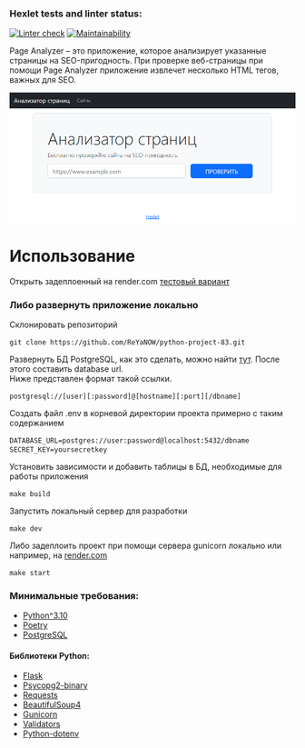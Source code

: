 ### Hexlet tests and linter status:

[![Linter check](https://github.com/ReYaNOW/python-project-83/actions/workflows/pyci.yml/badge.svg)](https://github.com/ReYaNOW/python-project-83/actions/workflows/action_tests.yml) [![Maintainability](https://api.codeclimate.com/v1/badges/cabad60e2d465cd10b5f/maintainability)](https://codeclimate.com/github/ReYaNOW/python-project-83/maintainability)

Page Analyzer – это приложение, которое анализирует указанные страницы на
SEO-пригодность.
При проверке веб-страницы при помощи Page Analyzer приложение извлечет
несколько HTML тегов, важных для SEO.

![demo image](https://github.com/ReYaNOW/ReYaNOW/blob/main/image.png?raw=true)

# Использование

Открыть задеплоенный на render.com
[тестовый вариант](https://page-analyzer-hexlet-test.onrender.com/)

### Либо развернуть приложение локально

Склонировать репозиторий

```
git clone https://github.com/ReYaNOW/python-project-83.git
```

Развернуть БД PostgreSQL, как это сделать, можно
найти [тут](https://github.com/Hexlet/ru-instructions/blob/main/postgresql.md).
После этого составить database url.  
Ниже представлен формат такой ссылки.

```
postgresql://[user][:password]@[hostname][:port][/dbname]
```

Создать файл .env в корневой директории проекта примерно c таким содержанием

```dotenv
DATABASE_URL=postgres://user:password@localhost:5432/dbname
SECRET_KEY=yoursecretkey
```  

Установить зависимости и добавить таблицы в БД, необходимые для работы
приложения

```
make build
```

Запустить локальный сервер для разработки

```
make dev
```  

Либо задеплоить проект при помощи сервера gunicorn локально или например, на [render.com](https://render.com/)

```
make start
```  

### Минимальные требования:

- [Python^3.10](https://www.python.org/)
- [Poetry](https://python-poetry.org/)
- [PostgreSQL](https://www.postgresql.org/)

#### Библиотеки Python:

- [Flask](https://pypi.org/project/Flask/)
- [Psycopg2-binary](https://pypi.org/project/psycopg2-binary/)
- [Requests](https://pypi.org/project/requests/)
- [BeautifulSoup4](https://pypi.org/project/beautifulsoup4/)
- [Gunicorn](https://pypi.org/project/gunicorn/)
- [Validators](https://pypi.org/project/validators/)
- [Python-dotenv](https://pypi.org/project/python-dotenv/)

